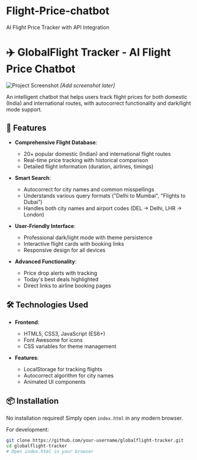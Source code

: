 # Flight-Price-chatbot
AI Flight Price Tracker with API Integration
# ✈️ GlobalFlight Tracker - AI Flight Price Chatbot

![Project Screenshot](screenshot.png) *[Add screenshot later]*

An intelligent chatbot that helps users track flight prices for both domestic (India) and international routes, with autocorrect functionality and dark/light mode support.

## 🚀 Features

- **Comprehensive Flight Database**:
  - 20+ popular domestic (Indian) and international flight routes
  - Real-time price tracking with historical comparison
  - Detailed flight information (duration, airlines, timings)

- **Smart Search**:
  - Autocorrect for city names and common misspellings
  - Understands various query formats ("Delhi to Mumbai", "Flights to Dubai")
  - Handles both city names and airport codes (DEL → Delhi, LHR → London)

- **User-Friendly Interface**:
  - Professional dark/light mode with theme persistence
  - Interactive flight cards with booking links
  - Responsive design for all devices

- **Advanced Functionality**:
  - Price drop alerts with tracking
  - Today's best deals highlighted
  - Direct links to airline booking pages

## 🛠️ Technologies Used

- **Frontend**:
  - HTML5, CSS3, JavaScript (ES6+)
  - Font Awesome for icons
  - CSS variables for theme management

- **Features**:
  - LocalStorage for tracking flights
  - Autocorrect algorithm for city names
  - Animated UI components

## 📦 Installation

No installation required! Simply open `index.html` in any modern browser.

For development:
```bash
git clone https://github.com/your-username/globalflight-tracker.git
cd globalflight-tracker
# Open index.html in your browser
